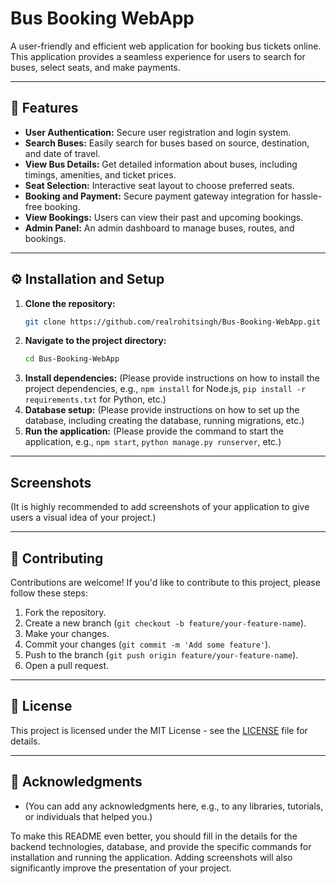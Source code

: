 # Bus Booking WebApp

A user-friendly and efficient web application for booking bus tickets online. This application provides a seamless experience for users to search for buses, select seats, and make payments.

-----

## 🚀 Features

  * **User Authentication:** Secure user registration and login system.
  * **Search Buses:** Easily search for buses based on source, destination, and date of travel.
  * **View Bus Details:** Get detailed information about buses, including timings, amenities, and ticket prices.
  * **Seat Selection:** Interactive seat layout to choose preferred seats.
  * **Booking and Payment:** Secure payment gateway integration for hassle-free booking.
  * **View Bookings:** Users can view their past and upcoming bookings.
  * **Admin Panel:** An admin dashboard to manage buses, routes, and bookings.

-----

## ⚙️ Installation and Setup

1.  **Clone the repository:**
    ```bash
    git clone https://github.com/realrohitsingh/Bus-Booking-WebApp.git
    ```
2.  **Navigate to the project directory:**
    ```bash
    cd Bus-Booking-WebApp
    ```
3.  **Install dependencies:**
    (Please provide instructions on how to install the project dependencies, e.g., `npm install` for Node.js, `pip install -r requirements.txt` for Python, etc.)
4.  **Database setup:**
    (Please provide instructions on how to set up the database, including creating the database, running migrations, etc.)
5.  **Run the application:**
    (Please provide the command to start the application, e.g., `npm start`, `python manage.py runserver`, etc.)

-----

## Screenshots

(It is highly recommended to add screenshots of your application to give users a visual idea of your project.)

-----

## 🤝 Contributing

Contributions are welcome\! If you'd like to contribute to this project, please follow these steps:

1.  Fork the repository.
2.  Create a new branch (`git checkout -b feature/your-feature-name`).
3.  Make your changes.
4.  Commit your changes (`git commit -m 'Add some feature'`).
5.  Push to the branch (`git push origin feature/your-feature-name`).
6.  Open a pull request.

-----

## 📝 License

This project is licensed under the MIT License - see the [LICENSE](https://www.google.com/search?q=LICENSE) file for details.

-----

## 🙏 Acknowledgments

  * (You can add any acknowledgments here, e.g., to any libraries, tutorials, or individuals that helped you.)

To make this README even better, you should fill in the details for the backend technologies, database, and provide the specific commands for installation and running the application. Adding screenshots will also significantly improve the presentation of your project.
